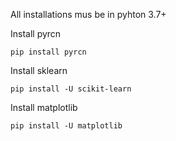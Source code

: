 All installations mus be in pyhton 3.7+

Install pyrcn
```
pip install pyrcn
```
Install sklearn
```
pip install -U scikit-learn
```
Install matplotlib
```
pip install -U matplotlib
```